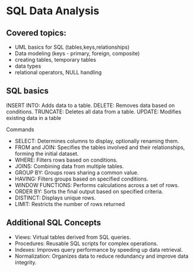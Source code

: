 # SQL Data Analysis 

## Covered topics:
- UML basics for SQL (tables,keys,relationships)
- Data modeling (keys - primary, foreign, composite)
- creating tables, temporary tables
- data types
- relational operators, NULL handling

## SQL basics

INSERT INTO: Adds data to a table.
DELETE: Removes data based on conditions.
TRUNCATE: Deletes all data from a table.
UPDATE: Modifies existing data in a table

Commands
- SELECT: Determines columns to display, optionally renaming them.
- FROM and JOIN: Specifies the tables involved and their relationships, forming the initial dataset.
- WHERE: Filters rows based on conditions.
- JOINS: Combining data from multiple tables.
- GROUP BY: Groups rows sharing a common value.
- HAVING: Filters groups based on specified conditions.
- WINDOW FUNCTIONS: Performs calculations across a set of rows.
- ORDER BY: Sorts the final output based on specified criteria.
- DISTINCT: Displays unique rows.
- LIMIT: Restricts the number of rows returned

## Additional SQL Concepts
- Views: Virtual tables derived from SQL queries.
- Procedures: Reusable SQL scripts for complex operations.
- Indexes: Improves query performance by speeding up data retrieval.
- Normalization: Organizes data to reduce redundancy and improve data integrity.
